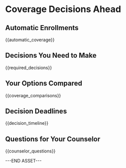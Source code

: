# Coverage Decisions Ahead

## Automatic Enrollments
{{automatic_coverage}}

## Decisions You Need to Make
{{required_decisions}}

## Your Options Compared
{{coverage_comparisons}}

## Decision Deadlines
{{decision_timeline}}

## Questions for Your Counselor
{{counselor_questions}}

---END ASSET---
